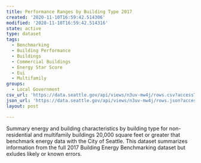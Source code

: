 ```yaml
---
title: Performance Ranges by Building Type 2017
created: '2020-11-10T16:59:42.514306'
modified: '2020-11-10T16:59:42.514316'
state: active
type: dataset
tags:
  - Benchmarking
  - Building Performance
  - Buildings
  - Commercial Buildings
  - Energy Star Score
  - Eui
  - Multifamily
groups:
  - Local Government
csv_url: 'https://data.seattle.gov/api/views/n3uv-mw4j/rows.csv?accessType=DOWNLOAD'
json_url: 'https://data.seattle.gov/api/views/n3uv-mw4j/rows.json?accessType=DOWNLOAD'
layout: post

---
```

Summary energy and building characteristics by building type for non-residential and multifamily buildings 20,000 square feet or greater that benchmark energy data with the City of Seattle. This dataset summarizes information from the full 2017 Building Energy Benchmarking dataset but exludes likely or known errors.
